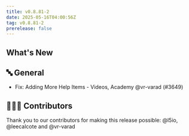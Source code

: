 ```yaml
---
title: v0.8.81-2
date: 2025-05-16T04:00:56Z
tag: v0.8.81-2
prerelease: false
---
```


## What's New
## 🔤 General
- Fix: Adding More Help Items - Videos, Academy @vr-varad (#3649)

## 👨🏽‍💻 Contributors

Thank you to our contributors for making this release possible:
@l5io, @leecalcote and @vr-varad
